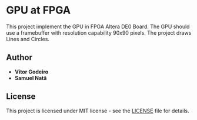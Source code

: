 # GPU at FPGA
This project implement the GPU in FPGA Altera DE0 Board. The GPU should use a framebuffer with resolution capability 90x90 pixels. The project draws Lines and Circles. 

## Author

* **Vítor Godeiro**
* **Samuel Natã**

## License
This project is licensed under MIT license - see the [LICENSE](LICENSE) file for details.

